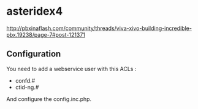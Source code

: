 # asteridex4

http://pbxinaflash.com/community/threads/viva-xivo-building-incredible-pbx.19238/page-7#post-121371

Configuration
-------------

You need to add a webservice user with this ACLs :

- confd.#
- ctid-ng.#

And configure the config.inc.php.
